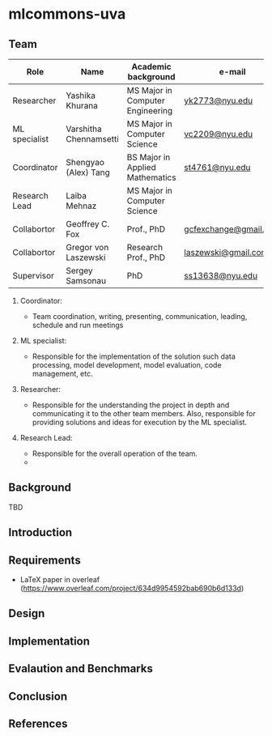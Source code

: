 # mlcommons-uva


## Team

Role | Name | Academic background | e-mail
| --- | --- | --- | --- |
| Researcher | Yashika Khurana | MS Major in Computer Engineering | <yk2773@nyu.edu>
| ML specialist |  Varshitha Chennamsetti | MS Major in Computer Science | <vc2209@nyu.edu>
| Coordinator | Shengyao (Alex) Tang |  BS Major in Applied Mathematics | <st4761@nyu.edu>
| Research Lead | Laiba Mehnaz|  MS Major in Computer Science
| Collabortor | Geoffrey C. Fox | Prof., PhD | <gcfexchange@gmail.com>
| Collabortor | Gregor von Laszewski | Research Prof., PhD | <laszewski@gmail.com>
| Supervisor | Sergey Samsonau | PhD | <ss13638@nyu.edu>


1. Coordinator:
   * Team coordination, writing, presenting, communication, leading, schedule and run meetings

2. ML specialist:
   * Responsible for the implementation of the solution such data processing, model development, model evaluation, code management, etc.

3. Researcher: 
   * Responsible for the understanding the project in depth and communicating it to the other team members. Also, responsible for providing solutions and ideas for execution by the ML specialist.

4. Research Lead:
   * Responsible for the overall operation of the team.
   * 
## Background

TBD

## Introduction

## Requirements

* LaTeX paper in overleaf (https://www.overleaf.com/project/634d9954592bab690b6d133d)

## Design

## Implementation

## Evalaution and Benchmarks

## Conclusion

## References
